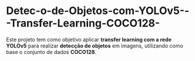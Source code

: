 # Detec-o-de-Objetos-com-YOLOv5---Transfer-Learning-COCO128-
Este projeto tem como objetivo aplicar **transfer learning com a rede YOLOv5** para realizar **detecção de objetos** em imagens, utilizando como base o conjunto de dados **COCO128**.
